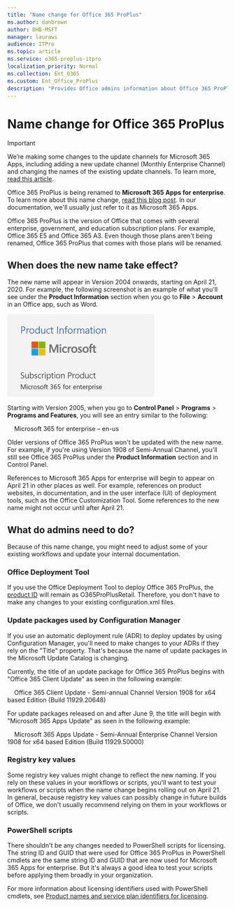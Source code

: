 ```yaml
---
title: "Name change for Office 365 ProPlus"
ms.author: danbrown
author: DHB-MSFT
manager: laurawi
audience: ITPro
ms.topic: article
ms.service: o365-proplus-itpro
localization_priority: Normal
ms.collection: Ent_O365
ms.custom: Ent_Office_ProPlus
description: "Provides Office admins information about Office 365 ProPlus being renamed to Microsoft 365 Apps for enterprise."
---
```


# Name change for Office 365 ProPlus

> [!IMPORTANT]
> We’re making some changes to the update channels for Microsoft 365 Apps, including adding a new update channel (Monthly Enterprise Channel) and changing the names of the existing update channels. To learn more, [read this article](update-channels-changes.md).

Office 365 ProPlus is being renamed to **Microsoft 365 Apps for enterprise**. To learn more about this name change, [read this blog post](https://go.microsoft.com/fwlink/p/?linkid=2120533). In our documentation, we'll usually just refer to it as Microsoft 365 Apps.

Office 365 ProPlus is the version of Office that comes with several enterprise, government, and education subscription plans. For example, Office 365 E5 and Office 365 A3. Even though those plans aren't being renamed, Office 365 ProPlus that comes with those plans will be renamed.

## When does the new name take effect?

The new name will appear in Version 2004 onwards, starting on April 21, 2020. For example, the following screenshot is an example of what you'll see under the **Product Information** section when you go to **File** > **Account** in an Office app, such as Word.

![Product information section in an Office application showing "Microsoft 365 for enterprise"](images/product-information-microsoft-365-enterprise.png)

Starting with Version 2005, when you go to **Control Panel** > **Programs** > **Programs and Features**, you will see an entry similar to the following:

&nbsp; &nbsp; Microsoft 365 for enterprise – en-us

Older versions of Office 365 ProPlus won't be updated with the new name. For example, if you're using Version 1908 of Semi-Annual Channel, you'll still see Office 365 ProPlus under the **Product Information** section and in Control Panel.

References to Microsoft 365 Apps for enterprise will begin to appear on April 21 in other places as well. For example, references on product websites, in documentation, and in the user interface (UI) of deployment tools, such as the Office Customization Tool. Some references to the new name might not occur until after April 21.

## What do admins need to do?

Because of this name change, you might need to adjust some of your existing workflows and update your internal documentation.

### Office Deployment Tool

If you use the Office Deployment Tool to deploy Office 365 ProPlus, the [product ID](office-deployment-tool-configuration-options.md#product-element) will remain as O365ProPlusRetail. Therefore, you don't have to make any changes to your existing configuration.xml files.

### Update packages used by Configuration Manager

If you use an automatic deployment rule (ADR) to deploy updates by using Configuration Manager, you'll need to make changes to your ADRs if they rely on the "Title" property. That's because the name of update packages in the Microsoft Update Catalog is changing.

Currently, the title of an update package for Office 365 ProPlus begins with "Office 365 Client Update" as seen in the following example:

&nbsp; &nbsp; Office 365 Client Update - Semi-annual Channel Version 1908 for x64 based Edition (Build 11929.20648)

For update packages released on and after June 9, the title will begin with "Microsoft 365 Apps Update" as seen in the following example:

&nbsp; &nbsp; Microsoft 365 Apps Update - Semi-Annual Enterprise Channel Version 1908 for x64 based Edition (Build 11929.50000)

### Registry key values

Some registry key values might change to reflect the new naming. If you rely on these values in your workflows or scripts, you'll want to test your workflows or scripts when the name change begins rolling out on April 21. In general, because registry key values can possibly change in future builds of Office, we don't usually recommend relying on them in your workflows or scripts.

### PowerShell scripts

There shouldn't be any changes needed to PowerShell scripts for licensing. The string ID and GUID that were used for Office 365 ProPlus in PowerShell cmdlets are the same string ID and GUID that are now used for Microsoft 365 Apps for enterprise. But it's always a good idea to test your scripts before applying them broadly in your organization.

 For more information about licensing identifiers used with PowerShell cmdlets, see [Product names and service plan identifiers for licensing](https://docs.microsoft.com/azure/active-directory/users-groups-roles/licensing-service-plan-reference).